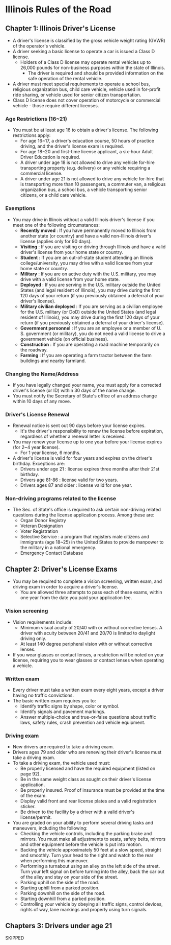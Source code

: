 # Illinois Rules of the Road
## Chapter 1: Illinois Driver's License
- A driver's license is classified by the gross vehicle weight rating (GVWR) of the operator's vehicle.
- A driver seeking a basic license to operate a car is issued a Class D license.
	- Holders of a Class D license may operate rental vehicles up to 26,000 pounds for non-business purposes within the state of Illinois.
		- The driver is required and should be provided information on the safe operation of the rental vehicle.
- A driver must meet special requirements to operate a school bus, religious organization bus, child care vehicle, vehicle used in for-profit ride sharing, or vehicle used for senior citizen transportation.
- Class D license does not cover operation of motorcycle or commercial vehicle - those require different licenses.

### Age Restrictions (16~21)
- You must be at least age 16 to obtain a driver's license. The following restrictions apply:
	- For age 16~17, a driver's education course, 50 hours of practice driving, and the driver's license exam is required.
	- For age 18~20 and first-time license applicant, a six-hour Adult Driver Education is required.
	- A driver under age 18 is not allowed to drive any vehicle for-hire transporting property (e.g. delivery) or any vehicle requiring a commercial license.
	- A driver under age 21 is not allowed to drive any vehicle for-hire that is transporting more than 10 passengers, a commuter van, a religious organization bus, a school bus, a vehicle transporting senior citizens, or a child care vehicle.

### Exemptions
- You may drive in Illinois without a valid Illinois driver's license if you meet one of the following circumstances:
	- **Recently moved** : If you have permanently moved to Illinois from another state (or country) and have a valid non-Illinois driver's license (applies only for 90 days).
	- **Visiting** : If you are visiting or driving through Illinois and have a valid driver's license from your home state or country.
	- **Student** : If you are an out-of-state student attending an Illinois college/university, you may drive with a valid license from your home state or country.
	- **Military** : If you are on active duty with the U.S. military, you may drive with a valid license from your home state.
	- **Deployed** : If you are serving in the U.S. military outside the United States (and legal resident of Illinois), you may drive during the first 120 days of your return (if you previously obtained a deferral of your driver's license).
	- **Military civilian deployed** : If you are serving as a civilian employee for the U.S. military (or DoD) outside the United States (and legal resident of Illinois), you may drive during the first 120 days of your return (if you previously obtained a deferral of your driver's license).
	- **Government personnel** : If you are an employee or a member of U. S. government (or military), you do not need a valid license to drive a government vehicle (on official business).
	- **Construction** : If you are operating a road machine temporarily on the roadway.
	- **Farming** : If you are operating a farm tractor between the farm buildings and nearby farmland.

### Changing the Name/Address
- If you have legally changed your name, you must apply for a corrected driver's license (or ID) within 30 days of the name change.
- You must notify the Secretary of State's office of an address change within 10 days of any move.

### Driver's License Renewal
- Renewal notice is sent out 90 days before your license expires.
	- It's the driver's responsibility to renew the license before expiration, regardless of whether a renewal letter is received.
- You may renew your license up to one year before your license expires (for 2~4 year license).
	- For 1 year license, 6 months.
- A driver's license is valid for four years and expires on the driver's birthday. Exceptions are:
	- Drivers under age 21 : license expires three months after their 21st birthday.
	- Drivers age 81-86 : license valid for two years.
	- Drivers ages 87 and older : license valid for one year.

### Non-driving programs related to the license
- The Sec. of State's office is required to ask certain non-driving related questions during the license application process. Among these are:
	- Organ Donor Registry
	- Veteran Designation
	- Voter Registration
	- Selective Service : a program that registers male citizens and immigrants (age 18~25) in the United States to provide manpower to the military in a national emergency.
	- Emergency Contact Database

## Chapter 2: Driver's License Exams
- You may be required to complete a vision screening, written exam, and driving exam in order to acquire a driver's license.
	- You are allowed three attempts to pass each of these exams, within one year from the date you paid your application fee.

### Vision screening
- Vision requirements include:
	- Minimum visual acuity of 20/40 with or without corrective lenses. A driver with acuity between 20/41 and 20/70 is limited to daylight driving only.
	- At least 140 degree peripheral vision with or without corrective lenses.
- If you wear glasses or contact lenses, a restriction will be noted on your license, requiring you to wear glasses or contact lenses when operating a vehicle.

### Written exam
- Every driver must take a written exam every eight years, except a driver having no traffic convictions.
- The basic written exam requires you to:
	- Identify traffic signs by shape, color or symbol.
	- Identify signals and pavement markings.
	- Answer multiple-choice and true-or-false questions about traffic laws, safety rules, crash prevention and vehicle equipment.

### Driving exam
- New drivers are required to take a driving exam.
- Drivers ages 79 and older who are renewing their driver's license must take a driving exam.
- To take a driving exam, the vehicle used must:
	- Be properly licensed and have the required equipment (listed on page 92).
	- Be in the same weight class as sought on their driver's license application.
	- Be properly insured. Proof of insurance must be provided at the time of the exam.
	- Display valid front and rear license plates and a valid registration sticker.
	- Be driven to the facility by a driver with a valid driver's license/permit.
- You are graded on your ability to perform several driving tasks and maneuvers, including the following:
	- Checking the vehicle controls, including the parking brake and mirrors. You must make all adjustments to seats, safety belts, mirrors and other equipment before the vehicle is put into motion.
	- Backing the vehicle approximately 50 feet at a slow speed, straight and smoothly. Turn your head to the right and watch to the rear when performing this maneuver.
	- Performing a turnabout using an alley on the left side of the street. Turn your left signal on before turning into the alley, back the car out of the alley and stay on your side of the street.
	- Parking uphill on the side of the road.
	- Starting uphill from a parked position.
	- Parking downhill on the side of the road.
	- Starting downhill from a parked position.
	- Controlling your vehicle by obeying all traffic signs, control devices, rights of way, lane markings and properly using turn signals.

## Chapters 3: Drivers under age 21
SKIPPED

